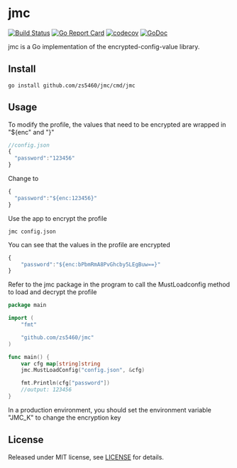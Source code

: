 # jmc

[![Build Status](https://travis-ci.com/zs5460/jmc.svg?branch=main)](https://travis-ci.com/zs5460/jmc)
[![Go Report Card](https://goreportcard.com/badge/github.com/zs5460/jmc)](https://goreportcard.com/report/github.com/zs5460/jmc)
[![codecov](https://codecov.io/gh/zs5460/jmc/branch/main/graph/badge.svg)](https://codecov.io/gh/zs5460/jmc)
[![GoDoc](https://godoc.org/github.com/zs5460/jmc?status.svg)](https://godoc.org/github.com/zs5460/jmc)

jmc is a Go implementation of the encrypted-config-value library.

## Install

```shell
go install github.com/zs5460/jmc/cmd/jmc
```

## Usage

To modify the profile, the values that need to be encrypted are wrapped in "${enc" and "}"

```javascript
//config.json
{
  "password":"123456"
}
```

Change to

```javascript
{
  "password":"${enc:123456}"
}
```

Use the app to encrypt the profile

```shell
jmc config.json
```

You can see that the values in the profile are encrypted

```javascript
{
    "password":"${enc:bPbmRmA8PvGhcby5LEgBuw==}"
}
```

Refer to the jmc package in the program to call the MustLoadconfig method to load and decrypt the profile

```go
package main

import (
    "fmt"

    "github.com/zs5460/jmc"
)

func main() {
    var cfg map[string]string
    jmc.MustLoadConfig("config.json", &cfg)

    fmt.Println(cfg["password"])
    //output: 123456
}
```

In a production environment, you should set the environment variable "JMC_K" to change the encryption key

## License

Released under MIT license, see [LICENSE](LICENSE) for details.
